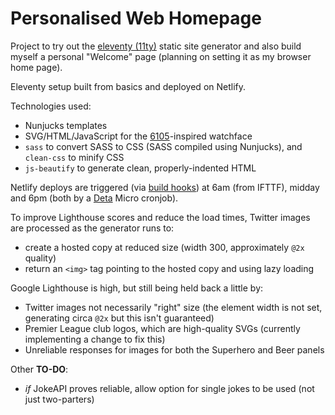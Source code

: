 # Personalised Web Homepage

Project to try out the [eleventy (11ty)](https://www.11ty.dev/) static site generator and also
build myself a personal "Welcome" page (planning on setting it as my browser home page).

Eleventy setup built from basics and deployed on Netlify.

Technologies used:
* Nunjucks templates
* SVG/HTML/JavaScript for the
  [6105](https://wornandwound.com/review/affordable-vintage-seiko-6105/)-inspired watchface
* `sass` to convert SASS to CSS (SASS compiled using Nunjucks), and `clean-css` to minify CSS
* `js-beautify` to generate clean, properly-indented HTML

Netlify deploys are triggered (via [build hooks](https://docs.netlify.com/configure-builds/build-hooks/))
at 6am (from IFTTF), midday and 6pm (both by a [Deta](https://www.deta.sh/) Micro cronjob).

To improve Lighthouse scores and reduce the load times, Twitter images are processed as the
generator runs to:
* create a hosted copy at reduced size (width 300, approximately `@2x` quality)
* return an `<img>` tag pointing to the hosted copy and using lazy loading

Google Lighthouse is high, but still being held back a little by:
* Twitter images not necessarily "right" size (the element width is not set, generating circa `@2x`
  but this isn't guaranteed)
* Premier League club logos, which are high-quality SVGs (currently implementing a change to fix this)
* Unreliable responses for images for both the Superhero and Beer panels

Other **TO-DO**:
* *if* JokeAPI proves reliable, allow option for single jokes to be used (not just two-parters)
